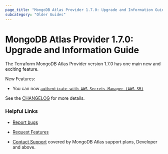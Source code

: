 ```yaml
---
page_title: "MongoDB Atlas Provider 1.7.0: Upgrade and Information Guide"
subcategory: "Older Guides"
---
```


# MongoDB Atlas Provider 1.7.0: Upgrade and Information Guide

The Terraform MongoDB Atlas Provider version 1.7.0 has one main new and exciting feature.

New Features: 
* You can now [`authenticate with AWS Secrets Manager (AWS SM)`](https://github.com/mongodb/terraform-provider-mongodbatlas/blob/master/website/docs/index.html.markdown#aws-secrets-manager)  


See the [CHANGELOG](https://github.com/mongodb/terraform-provider-mongodbatlas/blob/master/CHANGELOG.md) for more details.


### Helpful Links

* [Report bugs](https://github.com/mongodb/terraform-provider-mongodbatlas/issues)

* [Request Features](https://feedback.mongodb.com/forums/924145-atlas?category_id=370723)

* [Contact Support](https://docs.atlas.mongodb.com/support/) covered by MongoDB Atlas support plans, Developer and above.
